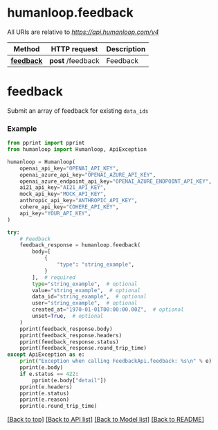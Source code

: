 # humanloop.feedback

All URIs are relative to *https://api.humanloop.com/v4*

Method | HTTP request | Description
------------- | ------------- | -------------
[**feedback**](#feedback) | **post** /feedback | Feedback

# **feedback**

Submit an array of feedback for existing `data_ids`

### Example

```python
from pprint import pprint
from humanloop import Humanloop, ApiException

humanloop = Humanloop(
    openai_api_key="OPENAI_API_KEY",
    openai_azure_api_key="OPENAI_AZURE_API_KEY",
    openai_azure_endpoint_api_key="OPENAI_AZURE_ENDPOINT_API_KEY",
    ai21_api_key="AI21_API_KEY",
    mock_api_key="MOCK_API_KEY",
    anthropic_api_key="ANTHROPIC_API_KEY",
    cohere_api_key="COHERE_API_KEY",
    api_key="YOUR_API_KEY",
)

try:
    # Feedback
    feedback_response = humanloop.feedback(
        body=[
            {
                "type": "string_example",
            }
        ],  # required
        type="string_example",  # optional
        value="string_example",  # optional
        data_id="string_example",  # optional
        user="string_example",  # optional
        created_at="1970-01-01T00:00:00.00Z",  # optional
        unset=True,  # optional
    )
    pprint(feedback_response.body)
    pprint(feedback_response.headers)
    pprint(feedback_response.status)
    pprint(feedback_response.round_trip_time)
except ApiException as e:
    print("Exception when calling FeedbackApi.feedback: %s\n" % e)
    pprint(e.body)
    if e.status == 422:
        pprint(e.body["detail"])
    pprint(e.headers)
    pprint(e.status)
    pprint(e.reason)
    pprint(e.round_trip_time)
```

[[Back to top]](#__pageTop) [[Back to API list]](../../../README.md#documentation-for-api-endpoints) [[Back to Model list]](../../../README.md#documentation-for-models) [[Back to README]](../../../README.md)

